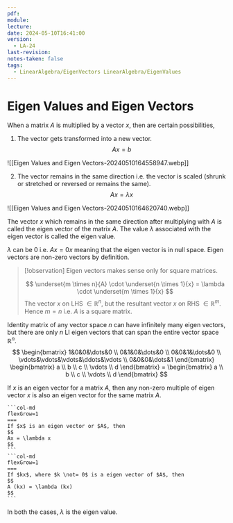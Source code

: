 ```yaml
---
pdf: 
module: 
lecture: 
date: 2024-05-10T16:41:00
version:
  - LA-24
last-revision: 
notes-taken: false
tags:
  - LinearAlgebra/EigenVectors LinearAlgebra/EigenValues
---
```

# Eigen Values and Eigen Vectors

When a matrix $A$ is multiplied by a vector $x$, then are certain possibilities,
1. The vector gets transformed into a new vector.
$$
Ax = b
$$

![[Eigen Values and Eigen Vectors-20240510164558947.webp]]


2. The vector remains in the same direction i.e. the vector is scaled (shrunk or stretched or reversed or remains the same).
$$
Ax = \lambda x
$$

![[Eigen Values and Eigen Vectors-20240510164620740.webp]]


The vector $x$ which remains in the same direction after multiplying with $A$ is called the eigen vector of the matrix $A$. The value $\lambda$ associated with the eigen vector is called the eigen value.

$\lambda$ can be $0$ i.e. $Ax = 0 x$ meaning that the eigen vector is in null space.
Eigen vectors are non-zero vectors by definition.

> [!observation] 
> Eigen vectors makes sense only for square matrices.
> 
> $$
> \underset{m \times n}{A} \cdot \underset{n \times 1}{x} = \lambda \cdot \underset{m \times 1}{x}
> $$
> The vector $x$ on LHS $\in \mathbb{R}^n$, but the resultant vector $x$ on RHS $\in \mathbb{R}^m$. Hence $m = n$ i.e. $A$ is a square matrix.

Identity matrix of any vector space $n$ can have infinitely many eigen vectors, but there are only $n$ LI eigen vectors that can span the entire vector space $\mathbb{R}^n$.
$$
\begin{bmatrix}
1&0&0&\dots&0 \\
0&1&0&\dots&0 \\
0&0&1&\dots&0 \\
\vdots&\vdots&\vdots&\ddots&\vdots \\
0&0&0&\dots&1
\end{bmatrix}
\begin{bmatrix}
a \\
b \\
c \\
\vdots \\
d
\end{bmatrix} = 
\begin{bmatrix}
a \\
b \\
c \\
\vdots \\
d
\end{bmatrix}
$$

If $x$ is an eigen vector for a matrix $A$, then any non-zero multiple of eigen vector $x$ is also an eigen vector for the same matrix $A$.
````col
```col-md
flexGrow=1
===
If $x$ is an eigen vector or $A$, then 
$$
Ax = \lambda x
$$
```
```col-md
flexGrow=1
===
If $kx$, where $k \not= 0$ is a eigen vector of $A$, then 
$$
A (kx) = \lambda (kx)
$$
```
````
In both the cases, $\lambda$ is the eigen value.


